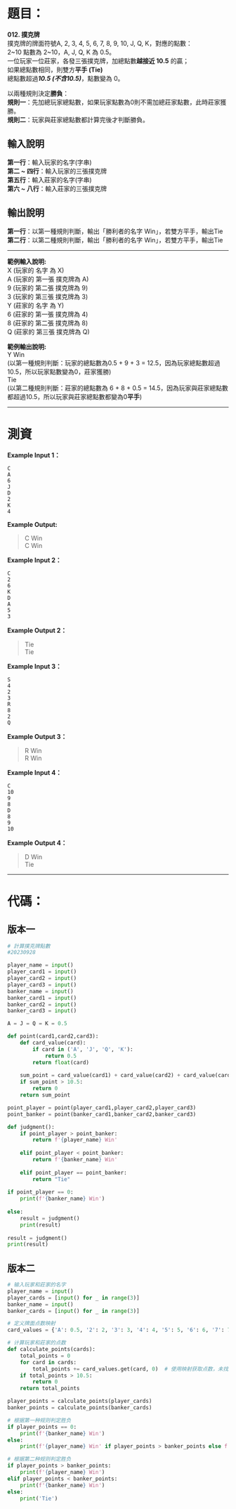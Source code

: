 # 題目：
**012. 撲克牌**   
撲克牌的牌面符號A, 2, 3, 4, 5, 6, 7, 8, 9, 10, J, Q, K，對應的點數：  
2\~10 點數為 2~10，A, J, Q, K 為 0.5。  
一位玩家一位莊家，各發三張撲克牌，加總點數**越接近 10.5** 的贏；  
如果總點數相同，則雙方**平手 (Tie)**    
總點數超過***10.5 (不含10.5)***，點數變為 0。  

以兩種規則決定**勝負**：  
**規則一**：先加總玩家總點數，如果玩家點數為0則不需加總莊家點數，此時莊家獲勝。  
**規則二**：玩家與莊家總點數都計算完後才判斷勝負。   


## 輸入說明  
**第一行**：輸入玩家的名字(字串)  
**第二 ~ 四行**：輸入玩家的三張撲克牌  
**第五行**：輸入莊家的名字(字串)  
**第六 ~ 八行**：輸入莊家的三張撲克牌  

## 輸出說明  
**第一行**：以第一種規則判斷，輸出「勝利者的名字 Win」，若雙方平手，輸出Tie  
**第二行**：以第二種規則判斷，輸出「勝利者的名字 Win」，若雙方平手，輸出Tie  

-------------------------------------------------------------------
**範例輸入說明:**  
X (玩家的 名字 為 X)  
A (玩家的 第一張 撲克牌為 A)  
9 (玩家的 第二張 撲克牌為 9)  
3 (玩家的 第三張 撲克牌為 3)  
Y (莊家的 名字 為 Y)  
6 (莊家的 第一張 撲克牌為 4)  
8 (莊家的 第二張 撲克牌為 8)  
Q (莊家的 第三張 撲克牌為 Q)  

**範例輸出說明:**  
Y Win  
(以第一種規則判斷：玩家的總點數為0.5 + 9 + 3 = 12.5，因為玩家總點數超過10.5，所以玩家點數變為0，莊家獲勝)  
Tie  
(以第二種規則判斷：莊家的總點數為 6 + 8 + 0.5 = 14.5，因為玩家與莊家總點數都超過10.5，所以玩家與莊家總點數都變為0**平手**)  

-------------------------------------------------------------------
# 測資  
**Example Input 1：**  
```
C  
A  
6  
J  
D  
2  
K  
4  
```
**Example Output:**  
>C Win  
C Win  


**Example Input 2：**  
```
C  
2  
6  
K  
D  
A  
5   
3  
```
**Example Output 2：**  
>Tie  
Tie  


**Example Input 3：**  
```
S  
4  
2  
3  
R  
8  
2  
Q  
```
**Example Output 3：**  
>R Win  
R Win  


**Example Input 4：**  
```
C  
10  
9  
8  
D  
8  
9  
10  
```  
**Example Output 4：**  
>D Win  
Tie  


------
# 代碼：  
## 版本一  
```python
# 計算撲克牌點數
#20230928

player_name = input()
player_card1 = input()
player_card2 = input()
player_card3 = input()
banker_name = input()
banker_card1 = input()
banker_card2 = input()
banker_card3 = input()

A = J = Q = K = 0.5

def point(card1,card2,card3):
    def card_value(card):
        if card in ('A', 'J', 'Q', 'K'):
            return 0.5
        return float(card)
    
    sum_point = card_value(card1) + card_value(card2) + card_value(card3)
    if sum_point > 10.5:
        return 0
    return sum_point

point_player = point(player_card1,player_card2,player_card3)
point_banker = point(banker_card1,banker_card2,banker_card3)

def judgment():
    if point_player > point_banker:
        return f'{player_name} Win'
        
    elif point_player < point_banker:
        return f'{banker_name} Win'
    
    elif point_player == point_banker:
        return "Tie"
        
if point_player == 0:
    print(f'{banker_name} Win')
    
else:
    result = judgment()
    print(result)
    
result = judgment()
print(result)
```

## 版本二  
```python
# 输入玩家和莊家的名字
player_name = input()
player_cards = [input() for _ in range(3)]
banker_name = input()
banker_cards = [input() for _ in range(3)]

# 定义牌面点数映射
card_values = {'A': 0.5, '2': 2, '3': 3, '4': 4, '5': 5, '6': 6, '7': 7, '8': 8, '9': 9, '10': 10, 'J': 0.5, 'Q': 0.5, 'K': 0.5}

# 计算玩家和莊家的点数
def calculate_points(cards):
    total_points = 0
    for card in cards:
        total_points += card_values.get(card, 0)  # 使用映射获取点数，未找到则默认为0
    if total_points > 10.5:
        return 0
    return total_points

player_points = calculate_points(player_cards)
banker_points = calculate_points(banker_cards)

# 根据第一种规则判定胜负
if player_points == 0:
    print(f'{banker_name} Win')
else:
    print(f'{player_name} Win' if player_points > banker_points else f'{banker_name} Win' if player_points < banker_points else 'Tie')

# 根据第二种规则判定胜负
if player_points > banker_points:
    print(f'{player_name} Win')
elif player_points < banker_points:
    print(f'{banker_name} Win')
else:
    print('Tie')
```
